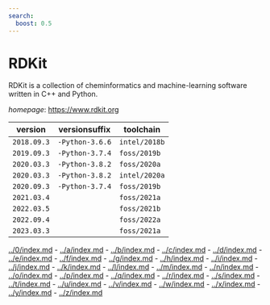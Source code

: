 ```yaml
---
search:
  boost: 0.5
---
```

# RDKit

RDKit is a collection of cheminformatics and machine-learning software written in C++ and Python.

*homepage*: <https://www.rdkit.org>

version | versionsuffix | toolchain
--------|---------------|----------
``2018.09.3`` | ``-Python-3.6.6`` | ``intel/2018b``
``2019.09.3`` | ``-Python-3.7.4`` | ``foss/2019b``
``2020.03.3`` | ``-Python-3.8.2`` | ``foss/2020a``
``2020.03.3`` | ``-Python-3.8.2`` | ``intel/2020a``
``2020.09.3`` | ``-Python-3.7.4`` | ``foss/2019b``
``2021.03.4`` |  | ``foss/2021a``
``2022.03.5`` |  | ``foss/2021b``
``2022.09.4`` |  | ``foss/2022a``
``2023.03.3`` |  | ``foss/2021a``

[../0/index.md](0) - [../a/index.md](a) - [../b/index.md](b) - [../c/index.md](c) - [../d/index.md](d) - [../e/index.md](e) - [../f/index.md](f) - [../g/index.md](g) - [../h/index.md](h) - [../i/index.md](i) - [../j/index.md](j) - [../k/index.md](k) - [../l/index.md](l) - [../m/index.md](m) - [../n/index.md](n) - [../o/index.md](o) - [../p/index.md](p) - [../q/index.md](q) - [../r/index.md](r) - [../s/index.md](s) - [../t/index.md](t) - [../u/index.md](u) - [../v/index.md](v) - [../w/index.md](w) - [../x/index.md](x) - [../y/index.md](y) - [../z/index.md](z)

